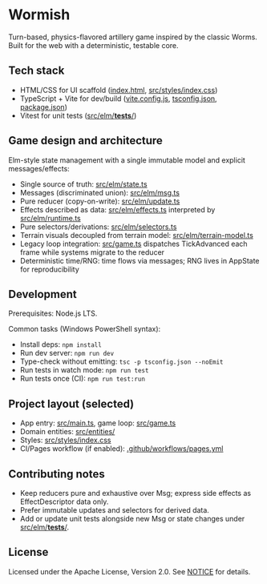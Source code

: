 # Wormish

Turn-based, physics-flavored artillery game inspired by the classic Worms. Built for the web with a deterministic, testable core.

## Tech stack
- HTML/CSS for UI scaffold ([index.html](index.html), [src/styles/index.css](src/styles/index.css))
- TypeScript + Vite for dev/build ([vite.config.js](vite.config.js), [tsconfig.json](tsconfig.json), [package.json](package.json))
- Vitest for unit tests ([src/elm/__tests__/](src/elm/__tests__/))

## Game design and architecture
Elm-style state management with a single immutable model and explicit messages/effects:
- Single source of truth: [src/elm/state.ts](src/elm/state.ts)
- Messages (discriminated union): [src/elm/msg.ts](src/elm/msg.ts)
- Pure reducer (copy-on-write): [src/elm/update.ts](src/elm/update.ts)
- Effects described as data: [src/elm/effects.ts](src/elm/effects.ts) interpreted by [src/elm/runtime.ts](src/elm/runtime.ts)
- Pure selectors/derivations: [src/elm/selectors.ts](src/elm/selectors.ts)
- Terrain visuals decoupled from terrain model: [src/elm/terrain-model.ts](src/elm/terrain-model.ts)
- Legacy loop integration: [src/game.ts](src/game.ts) dispatches TickAdvanced each frame while systems migrate to the reducer
- Deterministic time/RNG: time flows via messages; RNG lives in AppState for reproducibility

## Development
Prerequisites: Node.js LTS.

Common tasks (Windows PowerShell syntax):

- Install deps: `npm install`
- Run dev server: `npm run dev`
- Type-check without emitting: `tsc -p tsconfig.json --noEmit`
- Run tests in watch mode: `npm run test`
- Run tests once (CI): `npm run test:run`

## Project layout (selected)
- App entry: [src/main.ts](src/main.ts), game loop: [src/game.ts](src/game.ts)
- Domain entities: [src/entities/](src/entities/)
- Styles: [src/styles/index.css](src/styles/index.css)
- CI/Pages workflow (if enabled): [.github/workflows/pages.yml](.github/workflows/pages.yml)

## Contributing notes
- Keep reducers pure and exhaustive over Msg; express side effects as EffectDescriptor data only.
- Prefer immutable updates and selectors for derived data.
- Add or update unit tests alongside new Msg or state changes under [src/elm/__tests__/](src/elm/__tests__/).

## License
Licensed under the Apache License, Version 2.0. See [NOTICE](NOTICE) for details.